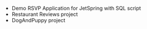 - Demo RSVP Application for JetSpring with SQL script
- Restaurant Reviews project
- DogAndPuppy project
